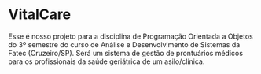 # VitalCare
Esse é nosso projeto para a disciplina de Programação Orientada a Objetos do 3º semestre do curso de Análise e Desenvolvimento de Sistemas da Fatec (Cruzeiro/SP). Será um sistema de gestão de prontuários médicos para os profissionais da saúde geriátrica de um asilo/clínica.
